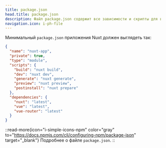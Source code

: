 ```yaml
---
title: package.json
head.title: package.json
description: Файл package.json содержит все зависимости и скрипты для вашего приложения.
navigation.icon: i-ph-file
---
```


Минимальный `package.json` приложения Nuxt должен выглядеть так:

```json [package.json]
{
  "name": "nuxt-app",
  "private": true,
  "type": "module",
  "scripts": {
    "build": "nuxt build",
    "dev": "nuxt dev",
    "generate": "nuxt generate",
    "preview": "nuxt preview",
    "postinstall": "nuxt prepare"
  },
  "dependencies": {
    "nuxt": "latest",
    "vue": "latest",
    "vue-router": "latest"
  }
}
```

::read-more{icon="i-simple-icons-npm" color="gray" to="https://docs.npmjs.com/cli/configuring-npm/package-json" target="_blank"}
Подробнее о файле `package.json`.
::
